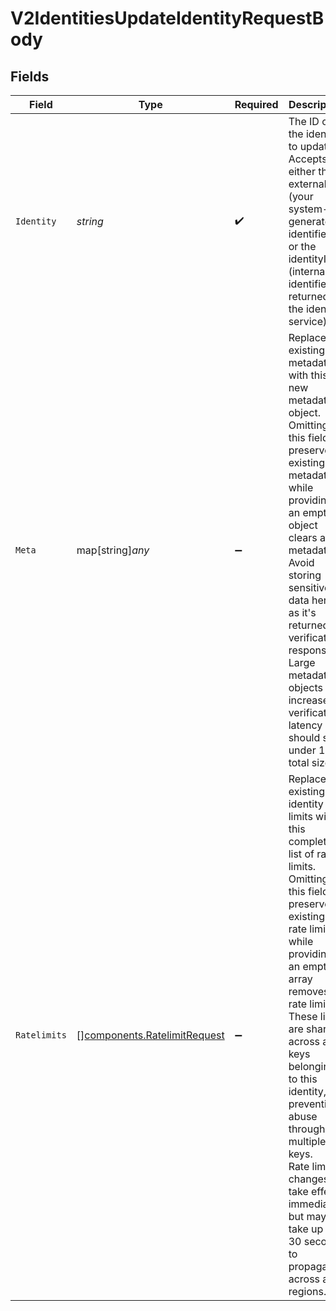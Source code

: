 # V2IdentitiesUpdateIdentityRequestBody


## Fields

| Field                                                                                                                                                                                                                                                                                                                                                                                                                 | Type                                                                                                                                                                                                                                                                                                                                                                                                                  | Required                                                                                                                                                                                                                                                                                                                                                                                                              | Description                                                                                                                                                                                                                                                                                                                                                                                                           | Example                                                                                                                                                                                                                                                                                                                                                                                                               |
| --------------------------------------------------------------------------------------------------------------------------------------------------------------------------------------------------------------------------------------------------------------------------------------------------------------------------------------------------------------------------------------------------------------------- | --------------------------------------------------------------------------------------------------------------------------------------------------------------------------------------------------------------------------------------------------------------------------------------------------------------------------------------------------------------------------------------------------------------------- | --------------------------------------------------------------------------------------------------------------------------------------------------------------------------------------------------------------------------------------------------------------------------------------------------------------------------------------------------------------------------------------------------------------------- | --------------------------------------------------------------------------------------------------------------------------------------------------------------------------------------------------------------------------------------------------------------------------------------------------------------------------------------------------------------------------------------------------------------------- | --------------------------------------------------------------------------------------------------------------------------------------------------------------------------------------------------------------------------------------------------------------------------------------------------------------------------------------------------------------------------------------------------------------------- |
| `Identity`                                                                                                                                                                                                                                                                                                                                                                                                            | *string*                                                                                                                                                                                                                                                                                                                                                                                                              | :heavy_check_mark:                                                                                                                                                                                                                                                                                                                                                                                                    | The ID of the identity to update. Accepts either the externalId (your system-generated identifier) or the identityId (internal identifier returned by the identity service).                                                                                                                                                                                                                                          | user_123                                                                                                                                                                                                                                                                                                                                                                                                              |
| `Meta`                                                                                                                                                                                                                                                                                                                                                                                                                | map[string]*any*                                                                                                                                                                                                                                                                                                                                                                                                      | :heavy_minus_sign:                                                                                                                                                                                                                                                                                                                                                                                                    | Replaces all existing metadata with this new metadata object.<br/>Omitting this field preserves existing metadata, while providing an empty object clears all metadata.<br/>Avoid storing sensitive data here as it's returned in verification responses.<br/>Large metadata objects increase verification latency and should stay under 10KB total size.<br/>                                                        | {<br/>"name": "Alice Smith",<br/>"email": "alice@example.com",<br/>"plan": "premium"<br/>}                                                                                                                                                                                                                                                                                                                            |
| `Ratelimits`                                                                                                                                                                                                                                                                                                                                                                                                          | [][components.RatelimitRequest](../../models/components/ratelimitrequest.md)                                                                                                                                                                                                                                                                                                                                          | :heavy_minus_sign:                                                                                                                                                                                                                                                                                                                                                                                                    | Replaces all existing identity rate limits with this complete list of rate limits.<br/>Omitting this field preserves existing rate limits, while providing an empty array removes all rate limits.<br/>These limits are shared across all keys belonging to this identity, preventing abuse through multiple keys.<br/>Rate limit changes take effect immediately but may take up to 30 seconds to propagate across all regions.<br/> | [<br/>{<br/>"name": "requests",<br/>"limit": 1000,<br/>"duration": 3600000,<br/>"autoApply": true<br/>}<br/>]                                                                                                                                                                                                                                                                                                         |